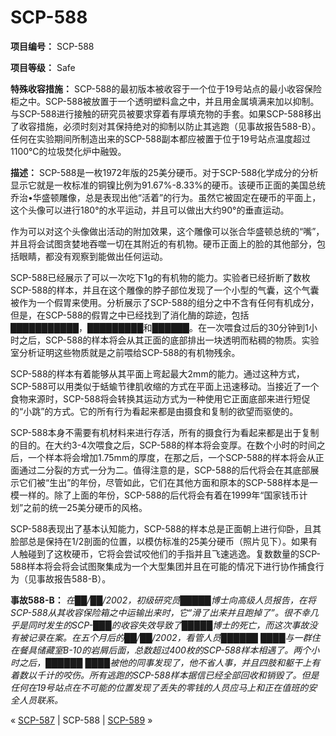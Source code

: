 # SCP-588
                        


**项目编号：** SCP-588

**项目等级：** Safe

**特殊收容措施：** SCP-588的最初版本被收容于一个位于19号站点的最小收容保险柜之中。SCP-588被放置于一个透明塑料盒之中，并且用金属填满来加以抑制。与SCP-588进行接触的研究员被要求穿着有厚填充物的手套。如果SCP-588移出了收容措施，必须时刻对其保持绝对的抑制以防止其逃跑（见事故报告588-B）。任何在实验期间所制造出来的SCP-588副本都应被置于位于19号站点温度超过1100℃的垃圾焚化炉中融毁。

**描述：** SCP-588是一枚1972年版的25美分硬币。对于SCP-588化学成分的分析显示它就是一枚标准的铜镍比例为91.67%-8.33%的硬币。该硬币正面的美国总统乔治•华盛顿雕像，总是表现出他“活着”的行为。虽然它被固定在硬币的平面上，这个头像可以进行180°的水平运动，并且可以做出大约90°的垂直运动。

作为可以对这个头像做出活动的附加效果，这个雕像可以张合华盛顿总统的“嘴”，并且将会试图贪婪地吞噬一切在其附近的有机物。硬币正面上的脸的其他部分，包括眼睛，都没有观察到能做出任何运动。

SCP-588已经展示了可以一次吃下1g的有机物的能力。实验者已经折断了数枚SCP-588的样本，并且在这个雕像的脖子部位发现了一个小型的气囊，这个气囊被作为一个假胃来使用。分析展示了SCP-588的组分之中不含有任何有机成分，但是，在SCP-588的假胃之中已经找到了消化酶的踪迹，包括███████████，█████████和██████。在一次喂食过后的30分钟到1小时之后，SCP-588的样本将会从其正面的底部排出一块透明而粘稠的物质。实验室分析证明这些物质就是之前喂给SCP-588的有机物残余。

SCP-588的样本有着能够从其平面上弯起最大2mm的能力。通过这种方式，SCP-588可以用类似于蛞蝓节律肌收缩的方式在平面上迅速移动。当接近了一个食物来源时，SCP-588将会转换其运动方式为一种使用它正面底部来进行短促的“小跳”的方式。它的所有行为看起来都是由摄食和复制的欲望而驱使的。

SCP-588本身不需要有机材料来进行存活，所有的摄食行为看起来都是出于复制的目的。在大约3-4次喂食之后，SCP-588的样本将会变厚。在数个小时的时间之后，一个样本将会增加1.75mm的厚度，在那之后，一个SCP-588的样本将会从正面通过二分裂的方式一分为二。值得注意的是，SCP-588的后代将会在其底部展示它们被“生出”的年份，尽管如此，它们在其他方面和原本的SCP-588样本是一模一样的。除了上面的年份，SCP-588的后代将会有着在1999年“国家钱币计划”之前的统一25美分硬币的风格。

SCP-588表现出了基本认知能力，SCP-588的样本总是正面朝上进行仰卧，且其脸部总是保持在1/2剖面的位置，以模仿标准的25美分硬币（照片见下）。如果有人触碰到了这枚硬币，它将会尝试咬他们的手指并且飞速逃逸。复数数量的SCP-588样本将会将会试图聚集成为一个大型集团并且在可能的情况下进行协作捕食行为（见事故报告588-B）。

**事故588-B：** *在██/██/2002，初级研究员█████博士向高级人员报告，在将SCP-588从其收容保险箱之中运输出来时，它“滑了出来并且跑掉了”。很不幸几乎是同时发生的SCP-███的收容失效导致了█████博士的死亡，而这次事故没有被记录在案。在五个月后的██/██/2002，看管人员██████ ████与一群住在餐具储藏室B-10的岩屑后面，总数超过400枚的SCP-588样本相遇了。两个小时之后，██████ ████被他的同事发现了，他不省人事，并且四肢和躯干上有着数以千计的咬伤。所有逃跑的SCP-588样本据信已经全部回收和销毁了。但是任何在19号站点在不可能的位置发现了丢失的零钱的人员应马上和正在值班的安全人员联系。* 



« [SCP-587](/scp-587) | SCP-588 | [SCP-589](/scp-589) »





                    